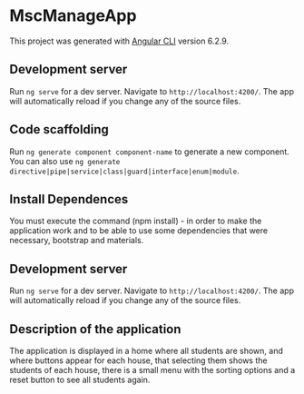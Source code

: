 # MscManageApp

This project was generated with [Angular CLI](https://github.com/angular/angular-cli) version 6.2.9.

## Development server

Run `ng serve` for a dev server. Navigate to `http://localhost:4200/`. The app will automatically reload if you change any of the source files.

## Code scaffolding

Run `ng generate component component-name` to generate a new component. You can also use `ng generate directive|pipe|service|class|guard|interface|enum|module`.

## Install Dependences

You must execute the command (npm install) - in order to make the application work and to be able to use some dependencies that were necessary, bootstrap and materials.


## Development server

Run `ng serve` for a dev server. Navigate to `http://localhost:4200/`. The app will automatically reload if you change any of the source files.

## Description of the application
The application is displayed in a home where all students are shown, and where buttons appear for each house, that selecting them shows the students of each house, there is a small menu with the sorting options and a reset button to see all students again.
